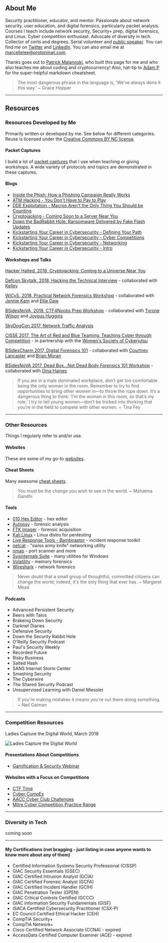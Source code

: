 ## About Me
Security practitioner, educator, and mentor. Passionate about network security, user education, and digital forensics, particularly packet analysis. Courses I teach include network security, Security+ prep, digital forensics, and Linux.   Cyber competition enthusiast.  Advocate of diversity in tech.  Collector of certs and degrees.  Serial volunteer and [public speaker](https://goo.gl/7pXpL8).  You can find me on [Twitter](https://twitter.com/marcelle_fsg) and [LinkedIn](https://www.linkedin.com/in/marcellelee/). You can also email me at marcellelee@protonmail.com. 

Thanks goes out to [Patrick Malanoski](https://www.linkedin.com/in/patrick-malanoski/), who built this page for me and who also teaches me about coding and cryptocurrency! Also, hat-tip to [Adam P](https://github.com/adam-p) for the super-helpful markdown cheatsheet. 

> The most dangerous phrase in the language is, ‘We’ve always done it this way.’ ~ Grace Hopper

___
## Resources
### Resources Developed by Me
Primarily written or developed by me. See below for different categories. Reuse is licensed under the [Creative Commons BY NC license](https://creativecommons.org/licenses/by-nc/2.0). 

#### Packet Captures
I build a lot of [packet captures](https://goo.gl/LtQb6W) that I use when teaching or giving workshops. A wide variety of protocols and topics are demonstrated in these captures. 

#### Blogs
- [Inside the Phish: How a Phishing Campaign Really Works](https://www.lookingglasscyber.com/blog/inside-the-phish-how-a-phishing-campaign-really-works/?utm_source=Twitter&utm_medium=Social&utm_campaign=blog/inside-the-phish-how-a-phishing-campaign-really-works/)
- [ATM Hacking - You Don't Have to Pay to Play](https://www.lookingglasscyber.com/blog/atm-hacking-you-dont-have-to-pay-to-play/)
- [DDE Exploitation - Macros Aren't the Only Thing You Should be Counting](https://www.lookingglasscyber.com/blog/dde-exploitation-macros-arent-the-only-thing-you-should-be-counting/)
- [Cryptojacking - Coming Soon to a Server Near You](https://www.lookingglasscyber.com/blog/cryptojacking-coming-soon-server-near/)
- [Down the BadRabbit Hole: Ransomware Delivered by Fake Flash Updates](https://www.lookingglasscyber.com/blog/tech-corner/badrabbit-hole-ransomware-delivered-fake-flash-updates/)
- [Kickstarting Your Career in Cybersecurity - Defining Your Path](https://www.linkedin.com/pulse/kickstarting-your-career-cybersecurity-defining-path-marcelle-lee/)
- [Kickstarting Your Career in Cybersecurity - Cyber Competitions](https://www.linkedin.com/pulse/kickstarting-your-career-cybersecurity-cyber-competitions-lee/)
- [Kickstarting Your Career in Cybersecurity - Networking](https://www.linkedin.com/pulse/kickstarting-your-career-cybersecurity-networking-marcelle-lee/)
- [Kickstarting Your Career in Cybersecurity - Intro](https://www.linkedin.com/pulse/kickstarting-your-career-cybersecurity-intro-marcelle-lee/)

#### Workshops and Talks
[Hacker Halted, 2018, Cryptojacking: Coming to a Universe Near You](https://goo.gl/V9w15E)

[Defcon Skytalk, 2018, Hacking the Technical Interview](https://goo.gl/au31K2) - collaborated with [Kelley](https://twitter.com/CcSleuth)

[WiCyS, 2018, Practical Network Forensics Workshop](https://goo.gl/vnq5mK) - collaborated with [Jennie Kam](https://twitter.com/TXJennieK) and [Ellie Daw](https://twitter.com/cryptoreo)

[BSidesNoVA, 2018, CTF4Noobs Prep Workshop](https://goo.gl/8nNTQR) - collaborated with [Tyrone Wilson](https://twitter.com/tywilson21) and [Joyous Huggins](https://twitter.com/_Joyous_)

[SkyDogCon 2017, Network Traffic Analysis](https://goo.gl/WDrgmy)

[CISSE 2017, The Art of Red and Blue Teaming: Teaching Cyber through Competition](https://goo.gl/VjPr4y) - in partnership with the [Women's Society of Cyberjutsu](https://womenscyberjutsu.com)

[BSidesCharm 2017, Digital Forensics 101](https://goo.gl/RCfNwM) - collaborated with [Courtney Lancaster](https://twitter.com/allth3things) and [Brian Moran](https://twitter.com/brianjmoran) 

[BSidesNoVA 2017, Dead Box...Not Dead Body Forensics 101 Workshop](https://goo.gl/5phzNp) - collaborated with [Dina Haines](https://twitter.com/dinaduncan)

> If you are in a male dominated workplace, don’t get too comfortable being the only woman in the room. Remember to try to find opportunities to bring other women in—to throw the rope down. It’s a dangerous thing to think: ‘I’m the woman in this room, so that’s my role.’ I try to tell young women—don’t be tricked into thinking that you’re in the field to compete with other women. ~ Tina Fey

<!-- youfoundit! -->

___
### Other Resources
Things I regularly refer to and/or use.

#### Websites
These are some of my go-to [websites](https://goo.gl/u8q6HR).

#### Cheat Sheets
Many awesome [cheat sheets](https://goo.gl/XJd2KU).

> You must be the change you wish to see in the world. ~ Mahatma Gandhi

#### Tools
- [010 Hex Editor](https://www.sweetscape.com/010editor/) - hex editor
- [Autopsy](https://www.sleuthkit.org/autopsy/) - forensic analysis
- [FTK Imager](https://accessdata.com/product-download) - forensic acquisition
- [Kali Linux](https://www.kali.org/) - Linux distro for pentesting
- [Live Response Tools - Bambiraptor](https://www.brimorlabs.com/tools/) - incident response toolkit
- [netcat](http://netcat.sourceforge.net/) - "swiss army knife" networking utility
- [nmap](https://nmap.org/) - port scanner and more
- [Sysinternals Suite](https://docs.microsoft.com/en-us/sysinternals/) - many utilities for Windows
- [Volatility](http://www.volatilityfoundation.org/) - memory forensics
- [Wireshark](https://www.wireshark.org/) - network forensics

> Never doubt that a small group of thoughtful, committed citizens can change the world; indeed, it's the only thing that ever has. ~ Margaret Mead

#### Podcasts
- Advanced Persistent Security
- Beers with Talos
- Brakeing Down Security
- Darknet Diaries
- Defensive Security
- Down the Security Rabbit Hole
- O'Reilly Security Podcast
- Paul's Security Weekly
- Recorded Future
- Risky Business
- Salted Hash
- SANS Internet Storm Center
- Smashing Security
- The Cyberwire
- The Shared Security Podcast
- Unsupervised Learning with Daniel Miessler

> If you're making mistakes it means you're out there doing something. ~ Neil Gaiman
___
### Competition Resources
Ladies Capture the Digital World, March 2018

![Ladies Capture the Digital World](https://github.com/marcellelee/marcellelee.github.io/blob/master/assets/hackedctf.jpeg)

#### Presentations About Competitions
- [Gamification & Security Webinar](https://summits.brighttalk.com/webinar/gamification-and-security-the-role-of-competitions-in-readiness-and-defense/?utm_campaign=Twitter&utm_source=brighttalk-sharing&utm_medium=web)

#### Websites with a Focus on Competitions
- [CTF Time](https://ctftime.org/)
- [Cyber CompEx](https://www.cybercompex.org/category/competitions/)
- [AACC Cyber Club Challenges](https://cybercompaacc.com/challenges/)
- [Mitre Cyber Competition Practice Range](http://mitrecyberacademy.org/practice/)
___
### Diversity in Tech
coming soon
___
#### My Certifications (not bragging - just listing in case anyone wants to know more about any of them)
* Certified Information Systems Security Professional (CISSP)
* GIAC Security Essentials (GSEC) 
* GIAC Certified Intrusion Analyst (GCIA)
* GIAC Certified Forensic Analyst (GCFA)
* GIAC Certified Incident Handler (GCIH)
* GIAC Penetration Tester (GPEN)
* GIAC Critical Controls Certified (GCCC)
* GIAC Information Security Fundamentals (GISF)
* ISACA Certified Cybersecurity Practitioner (CSX-P)
* EC Council Certified Ethical Hacker (CEH)
* CompTIA Security+  
* CompTIA Network+ 
* Cisco Certified Network Associate (CCNA) - expired
* AccessData Certified Computer Examiner (ACE) - expired
